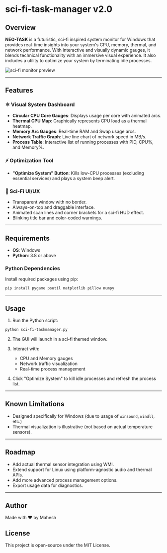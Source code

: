 # sci-fi-task-manager v2.0

## Overview

**NEO-TASK** is a futuristic, sci-fi inspired system monitor for Windows that provides real-time insights into your system's CPU, memory, thermal, and network performance. With interactive and visually dynamic gauges, it blends technical functionality with an immersive visual experience. It also includes a utility to optimize your system by terminating idle processes.

![sci-fi monitor preview](screenshot.png)

---

## Features

### ⚛ Visual System Dashboard

* **Circular CPU Core Gauges**: Displays usage per core with animated arcs.
* **Thermal CPU Map**: Graphically represents CPU load as a thermal heatmap.
* **Memory Arc Gauges**: Real-time RAM and Swap usage arcs.
* **Network Traffic Graph**: Live line chart of network speed in MB/s.
* **Process Table**: Interactive list of running processes with PID, CPU%, and Memory%.

### ⚡ Optimization Tool

* **"Optimize System" Button**: Kills low-CPU processes (excluding essential services) and plays a system beep alert.

### 🔎 Sci-Fi UI/UX

* Transparent window with no border.
* Always-on-top and draggable interface.
* Animated scan lines and corner brackets for a sci-fi HUD effect.
* Blinking title bar and color-coded warnings.

---

## Requirements

* **OS**: Windows
* **Python**: 3.8 or above

### Python Dependencies

Install required packages using pip:

```bash
pip install pygame psutil matplotlib pillow numpy
```

---

## Usage

1. Run the Python script:

```bash
python sci-fi-taskmanager.py
```

2. The GUI will launch in a sci-fi themed window.
3. Interact with:

   * CPU and Memory gauges
   * Network traffic visualization
   * Real-time process management
4. Click "Optimize System" to kill idle processes and refresh the process list.

---

## Known Limitations

* Designed specifically for Windows (due to usage of `winsound`, `windll`, etc.)
* Thermal visualization is illustrative (not based on actual temperature sensors).

---

## Roadmap

* Add actual thermal sensor integration using WMI.
* Extend support for Linux using platform-agnostic audio and thermal APIs.
* Add more advanced process management options.
* Export usage data for diagnostics.

---

## Author

Made with ❤ by Mahesh

## License

This project is open-source under the MIT License.
